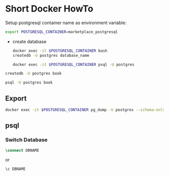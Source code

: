 # Short Docker HowTo

Setup postgresql container name as environment variable:

```bash
export POSTGRESQL_CONTAINER=marketplace_postgresql
```

- create database

  ```bash
  docker exec -it $POSTGRESQL_CONTAINER bash
  createdb -U postgres database_name

  docker exec -it $POSTGRESQL_CONTAINER psql -U postgres
  ```

```bash
createdb -U postgres book
```

```bash
psql -U postgres book
```

## Export

```bash
docker exec -it $POSTGRESQL_CONTAINER pg_dump -U postgres --schema-only --no-owner marketplace > marketplace.sql
```

## psql

### Switch Database

```sql
\connect DBNAME
```

or

```sql
\c DBNAME
```
